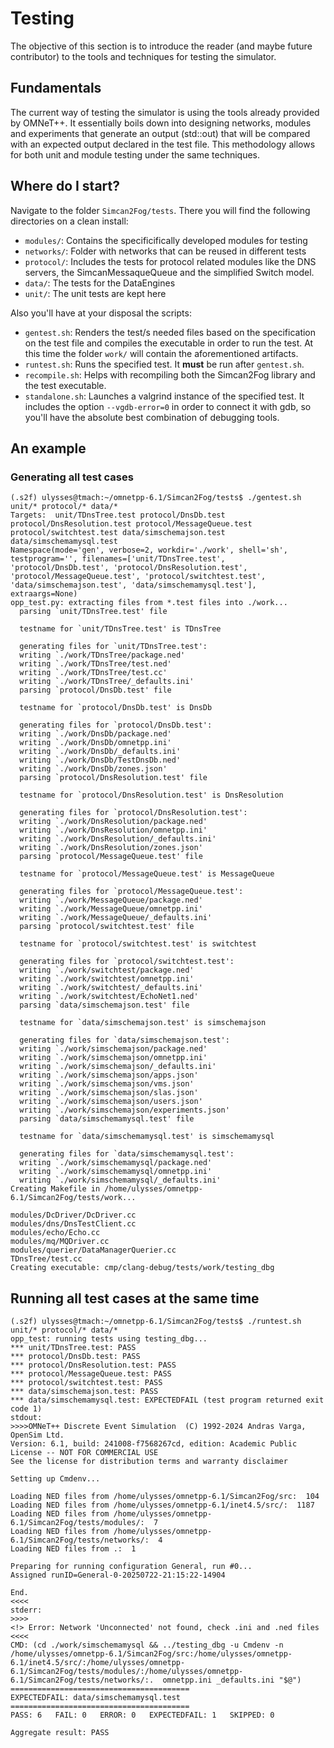 # Testing
The objective of this section is to introduce the reader (and maybe future contributor) to the tools and techniques for testing the simulator. 

## Fundamentals
The current way of testing the simulator is using the tools already provided by OMNeT++. It essentially boils down into designing networks, modules and experiments that generate an output (std::out) that will be compared with an expected output declared in the test file. This methodology allows for both unit and module testing under the same techniques.

## Where do I start?
Navigate to the folder ```Simcan2Fog/tests```. There you will find the following directories on a clean install:

* ```modules/```: Contains the specificifically developed modules for testing
* ```networks/```: Folder with networks that can be reused in different tests
* ```protocol/```: Includes the tests for protocol related modules like the DNS servers, the SimcanMessaqueQueue and the simplified Switch model.
* ```data/```: The tests for the DataEngines
* ```unit/```: The unit tests are kept here

Also you'll have at your disposal the scripts:
* ```gentest.sh```: Renders the test/s needed files based on the specification on the test file and compiles the executable in order to run the test. At this time the folder ```work/``` will contain the aforementioned artifacts.
* ```runtest.sh```: Runs the specified test. It **must** be run after ```gentest.sh```.
* ```recompile.sh```: Helps with recompiling both the Simcan2Fog library and the test executable.
* ```standalone.sh```: Launches a valgrind instance of the specified test. It includes the option ```--vgdb-error=0``` in order to connect it with gdb, so you'll have the absolute best combination of debugging tools.

## An example
### Generating all test cases
```
(.s2f) ulysses@tmach:~/omnetpp-6.1/Simcan2Fog/tests$ ./gentest.sh unit/* protocol/* data/*
Targets:  unit/TDnsTree.test protocol/DnsDb.test protocol/DnsResolution.test protocol/MessageQueue.test protocol/switchtest.test data/simschemajson.test data/simschemamysql.test
Namespace(mode='gen', verbose=2, workdir='./work', shell='sh', testprogram='', filenames=['unit/TDnsTree.test', 'protocol/DnsDb.test', 'protocol/DnsResolution.test', 'protocol/MessageQueue.test', 'protocol/switchtest.test', 'data/simschemajson.test', 'data/simschemamysql.test'], extraargs=None)
opp_test.py: extracting files from *.test files into ./work...
  parsing `unit/TDnsTree.test' file

  testname for `unit/TDnsTree.test' is TDnsTree

  generating files for `unit/TDnsTree.test':
  writing `./work/TDnsTree/package.ned'
  writing `./work/TDnsTree/test.ned'
  writing `./work/TDnsTree/test.cc'
  writing `./work/TDnsTree/_defaults.ini'
  parsing `protocol/DnsDb.test' file

  testname for `protocol/DnsDb.test' is DnsDb

  generating files for `protocol/DnsDb.test':
  writing `./work/DnsDb/package.ned'
  writing `./work/DnsDb/omnetpp.ini'
  writing `./work/DnsDb/_defaults.ini'
  writing `./work/DnsDb/TestDnsDb.ned'
  writing `./work/DnsDb/zones.json'
  parsing `protocol/DnsResolution.test' file

  testname for `protocol/DnsResolution.test' is DnsResolution

  generating files for `protocol/DnsResolution.test':
  writing `./work/DnsResolution/package.ned'
  writing `./work/DnsResolution/omnetpp.ini'
  writing `./work/DnsResolution/_defaults.ini'
  writing `./work/DnsResolution/zones.json'
  parsing `protocol/MessageQueue.test' file

  testname for `protocol/MessageQueue.test' is MessageQueue

  generating files for `protocol/MessageQueue.test':
  writing `./work/MessageQueue/package.ned'
  writing `./work/MessageQueue/omnetpp.ini'
  writing `./work/MessageQueue/_defaults.ini'
  parsing `protocol/switchtest.test' file

  testname for `protocol/switchtest.test' is switchtest

  generating files for `protocol/switchtest.test':
  writing `./work/switchtest/package.ned'
  writing `./work/switchtest/omnetpp.ini'
  writing `./work/switchtest/_defaults.ini'
  writing `./work/switchtest/EchoNet1.ned'
  parsing `data/simschemajson.test' file

  testname for `data/simschemajson.test' is simschemajson

  generating files for `data/simschemajson.test':
  writing `./work/simschemajson/package.ned'
  writing `./work/simschemajson/omnetpp.ini'
  writing `./work/simschemajson/_defaults.ini'
  writing `./work/simschemajson/apps.json'
  writing `./work/simschemajson/vms.json'
  writing `./work/simschemajson/slas.json'
  writing `./work/simschemajson/users.json'
  writing `./work/simschemajson/experiments.json'
  parsing `data/simschemamysql.test' file

  testname for `data/simschemamysql.test' is simschemamysql

  generating files for `data/simschemamysql.test':
  writing `./work/simschemamysql/package.ned'
  writing `./work/simschemamysql/omnetpp.ini'
  writing `./work/simschemamysql/_defaults.ini'
Creating Makefile in /home/ulysses/omnetpp-6.1/Simcan2Fog/tests/work...

modules/DcDriver/DcDriver.cc
modules/dns/DnsTestClient.cc
modules/echo/Echo.cc
modules/mq/MQDriver.cc
modules/querier/DataManagerQuerier.cc
TDnsTree/test.cc
Creating executable: cmp/clang-debug/tests/work/testing_dbg
```
## Running all test cases at the same time
```
(.s2f) ulysses@tmach:~/omnetpp-6.1/Simcan2Fog/tests$ ./runtest.sh unit/* protocol/* data/*
opp_test: running tests using testing_dbg...
*** unit/TDnsTree.test: PASS
*** protocol/DnsDb.test: PASS
*** protocol/DnsResolution.test: PASS
*** protocol/MessageQueue.test: PASS
*** protocol/switchtest.test: PASS
*** data/simschemajson.test: PASS
*** data/simschemamysql.test: EXPECTEDFAIL (test program returned exit code 1)
stdout:
>>>>OMNeT++ Discrete Event Simulation  (C) 1992-2024 Andras Varga, OpenSim Ltd.
Version: 6.1, build: 241008-f7568267cd, edition: Academic Public License -- NOT FOR COMMERCIAL USE
See the license for distribution terms and warranty disclaimer

Setting up Cmdenv...

Loading NED files from /home/ulysses/omnetpp-6.1/Simcan2Fog/src:  104
Loading NED files from /home/ulysses/omnetpp-6.1/inet4.5/src/:  1187
Loading NED files from /home/ulysses/omnetpp-6.1/Simcan2Fog/tests/modules/:  7
Loading NED files from /home/ulysses/omnetpp-6.1/Simcan2Fog/tests/networks/:  4
Loading NED files from .:  1

Preparing for running configuration General, run #0...
Assigned runID=General-0-20250722-21:15:22-14904

End.
<<<<
stderr:
>>>>
<!> Error: Network 'Unconnected' not found, check .ini and .ned files
<<<<
CMD: (cd ./work/simschemamysql && ../testing_dbg -u Cmdenv -n /home/ulysses/omnetpp-6.1/Simcan2Fog/src:/home/ulysses/omnetpp-6.1/inet4.5/src/:/home/ulysses/omnetpp-6.1/Simcan2Fog/tests/modules/:/home/ulysses/omnetpp-6.1/Simcan2Fog/tests/networks/:.  omnetpp.ini _defaults.ini "$@")
========================================
EXPECTEDFAIL: data/simschemamysql.test
========================================
PASS: 6   FAIL: 0   ERROR: 0   EXPECTEDFAIL: 1   SKIPPED: 0

Aggregate result: PASS
```